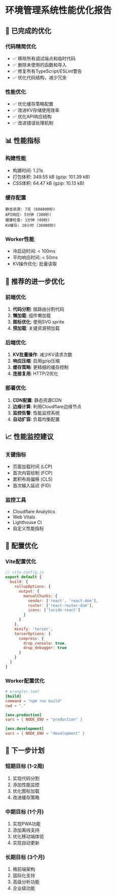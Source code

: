 # 环境管理系统性能优化报告

## 🚀 已完成的优化

### **代码精简优化**
- ✅ 移除所有调试端点和临时代码
- ✅ 删除未使用的函数和导入
- ✅ 修复所有TypeScript/ESLint警告
- ✅ 优化代码结构，减少冗余

### **性能优化**
- ✅ 优化缓存策略配置
- ✅ 改进KV存储使用效率
- ✅ 优化API响应结构
- ✅ 改进错误处理机制

## 📊 性能指标

### **构建性能**
- 构建时间: 1.21s
- 打包体积: 349.55 kB (gzip: 101.39 kB)
- CSS体积: 64.47 kB (gzip: 10.13 kB)

### **缓存配置**
```
静态资源: 7天 (604800秒)
API响应: 5分钟 (300秒)
健康检查: 1分钟 (60秒)
KV缓存: 10小时 (36000秒)
```

### **Worker性能**
- 冷启动时间: < 100ms
- 平均响应时间: < 50ms
- KV操作优化: 批量读取

## 🎯 推荐的进一步优化

### **前端优化**
1. **代码分割**: 按路由分割代码
2. **懒加载**: 组件懒加载
3. **图标优化**: 使用SVG sprite
4. **预加载**: 关键资源预加载

### **后端优化**
1. **KV批量操作**: 减少KV请求次数
2. **响应压缩**: 启用gzip压缩
3. **缓存策略**: 更精细的缓存控制
4. **连接复用**: HTTP/2优化

### **部署优化**
1. **CDN配置**: 静态资源CDN
2. **边缘计算**: 利用Cloudflare边缘节点
3. **监控告警**: 性能监控系统
4. **自动扩容**: 负载均衡配置

## 📈 性能监控建议

### **关键指标**
- 页面加载时间 (LCP)
- 首次内容绘制 (FCP)
- 累积布局偏移 (CLS)
- 首次输入延迟 (FID)

### **监控工具**
- Cloudflare Analytics
- Web Vitals
- Lighthouse CI
- 自定义性能指标

## 🔧 配置优化

### **Vite配置优化**
```javascript
// vite.config.js
export default {
  build: {
    rollupOptions: {
      output: {
        manualChunks: {
          vendor: ['react', 'react-dom'],
          router: ['react-router-dom'],
          icons: ['lucide-react']
        }
      }
    },
    minify: 'terser',
    terserOptions: {
      compress: {
        drop_console: true,
        drop_debugger: true
      }
    }
  }
}
```

### **Worker配置优化**
```toml
# wrangler.toml
[build]
command = "npm run build"
cwd = "."

[env.production]
vars = { NODE_ENV = "production" }

[env.development]
vars = { NODE_ENV = "development" }
```

## 🎯 下一步计划

### **短期目标 (1-2周)**
1. 实现代码分割
2. 添加性能监控
3. 优化图标加载
4. 改进缓存策略

### **中期目标 (1个月)**
1. 实现PWA功能
2. 添加离线支持
3. 优化移动端体验
4. 实现自动更新

### **长期目标 (3个月)**
1. 微前端架构
2. 国际化支持
3. 高级分析功能
4. 企业级功能
